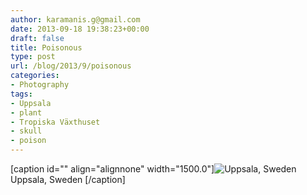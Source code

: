 ```yaml
---
author: karamanis.g@gmail.com
date: 2013-09-18 19:38:23+00:00
draft: false
title: Poisonous
type: post
url: /blog/2013/9/poisonous
categories:
- Photography
tags:
- Uppsala
- plant
- Tropiska Växthuset
- skull
- poison
---
```


[caption id="" align="alignnone" width="1500.0"]![ Uppsala, Sweden ](/images/2013-09-18-20139poisonous/20130901-R0000562.jpg)
 Uppsala, Sweden [/caption]
